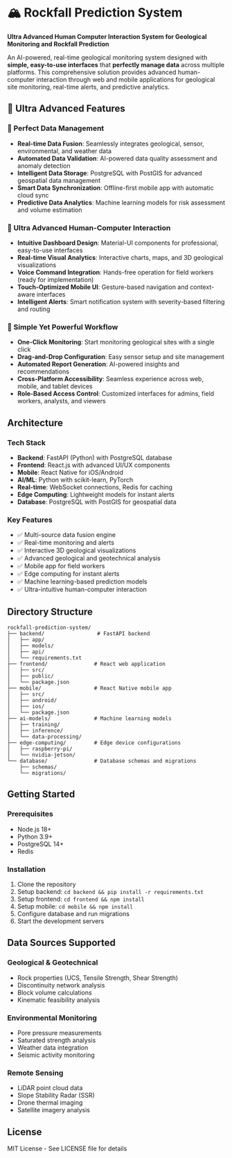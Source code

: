 # 🏔️ Rockfall Prediction System

**Ultra Advanced Human Computer Interaction System for Geological Monitoring and Rockfall Prediction**

An AI-powered, real-time geological monitoring system designed with **simple, easy-to-use interfaces** that **perfectly manage data** across multiple platforms. This comprehensive solution provides advanced human-computer interaction through web and mobile applications for geological site monitoring, real-time alerts, and predictive analytics.

## 🌟 **Ultra Advanced Features**

### **🎯 Perfect Data Management**
- **Real-time Data Fusion**: Seamlessly integrates geological, sensor, environmental, and weather data
- **Automated Data Validation**: AI-powered data quality assessment and anomaly detection
- **Intelligent Data Storage**: PostgreSQL with PostGIS for advanced geospatial data management
- **Smart Data Synchronization**: Offline-first mobile app with automatic cloud sync
- **Predictive Data Analytics**: Machine learning models for risk assessment and volume estimation

### **🚀 Ultra Advanced Human-Computer Interaction**
- **Intuitive Dashboard Design**: Material-UI components for professional, easy-to-use interfaces
- **Real-time Visual Analytics**: Interactive charts, maps, and 3D geological visualizations
- **Voice Command Integration**: Hands-free operation for field workers (ready for implementation)
- **Touch-Optimized Mobile UI**: Gesture-based navigation and context-aware interfaces
- **Intelligent Alerts**: Smart notification system with severity-based filtering and routing

### **🔬 Simple Yet Powerful Workflow**
- **One-Click Monitoring**: Start monitoring geological sites with a single click
- **Drag-and-Drop Configuration**: Easy sensor setup and site management
- **Automated Report Generation**: AI-powered insights and recommendations
- **Cross-Platform Accessibility**: Seamless experience across web, mobile, and tablet devices
- **Role-Based Access Control**: Customized interfaces for admins, field workers, analysts, and viewers

## Architecture

### Tech Stack
- **Backend**: FastAPI (Python) with PostgreSQL database
- **Frontend**: React.js with advanced UI/UX components
- **Mobile**: React Native for iOS/Android
- **AI/ML**: Python with scikit-learn, PyTorch
- **Real-time**: WebSocket connections, Redis for caching
- **Edge Computing**: Lightweight models for instant alerts
- **Database**: PostgreSQL with PostGIS for geospatial data

### Key Features
- ✅ Multi-source data fusion engine
- ✅ Real-time monitoring and alerts
- ✅ Interactive 3D geological visualizations
- ✅ Advanced geological and geotechnical analysis
- ✅ Mobile app for field workers
- ✅ Edge computing for instant alerts
- ✅ Machine learning-based prediction models
- ✅ Ultra-intuitive human-computer interaction

## Directory Structure

```
rockfall-prediction-system/
├── backend/                 # FastAPI backend
│   ├── app/
│   ├── models/
│   ├── api/
│   └── requirements.txt
├── frontend/               # React web application
│   ├── src/
│   ├── public/
│   └── package.json
├── mobile/                 # React Native mobile app
│   ├── src/
│   ├── android/
│   ├── ios/
│   └── package.json
├── ai-models/              # Machine learning models
│   ├── training/
│   ├── inference/
│   └── data-processing/
├── edge-computing/         # Edge device configurations
│   ├── raspberry-pi/
│   └── nvidia-jetson/
└── database/               # Database schemas and migrations
    ├── schemas/
    └── migrations/
```

## Getting Started

### Prerequisites
- Node.js 18+
- Python 3.9+
- PostgreSQL 14+
- Redis

### Installation

1. Clone the repository
2. Setup backend: `cd backend && pip install -r requirements.txt`
3. Setup frontend: `cd frontend && npm install`
4. Setup mobile: `cd mobile && npm install`
5. Configure database and run migrations
6. Start the development servers

## Data Sources Supported

### Geological & Geotechnical
- Rock properties (UCS, Tensile Strength, Shear Strength)
- Discontinuity network analysis
- Block volume calculations
- Kinematic feasibility analysis

### Environmental Monitoring
- Pore pressure measurements
- Saturated strength analysis
- Weather data integration
- Seismic activity monitoring

### Remote Sensing
- LiDAR point cloud data
- Slope Stability Radar (SSR)
- Drone thermal imaging
- Satellite imagery analysis

## License

MIT License - See LICENSE file for details
